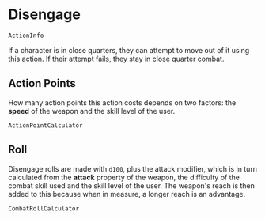 # Disengage

`ActionInfo`

If a character is in close quarters, they can attempt to move out of it using this action. If their attempt fails, they stay in close quarter combat.

## Action Points

How many action points this action costs depends on two factors: the **speed** of the weapon and the skill level of the user.


`ActionPointCalculator`

## Roll

Disengage rolls are made with `d100`, plus the attack modifier, which is in turn calculated from the **attack** property of the weapon, the difficulty of the combat skill used and the skill level of the user. The weapon's reach is then added to this because when in measure, a longer reach is an advantage.

`CombatRollCalculator`
